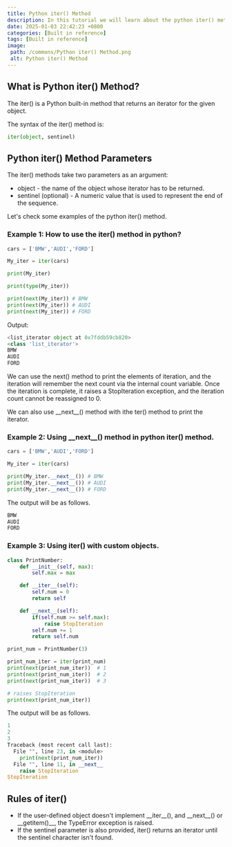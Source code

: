 ```yaml
---
title: Python iter() Method
description: In this tutorial we will learn about the python iter() method and its uses with examples.
date: 2025-01-03 22:42:23 +0800
categories: [Built in reference]
tags: [Built in reference]
image:
 path: /commons/Python iter() Method.png
 alt: Python iter() Method
---
```


## What is Python iter() Method?

The iter() is a Python built-in method that returns an iterator for the given object.

The syntax of the iter() method is:

```python
iter(object, sentinel)

```

## Python iter() Method Parameters

The iter() methods take two parameters as an argument:

* object \- the name of the object whose iterator has to be returned.  
* sentinel (optional) \-  A numeric value that is used to represent the end of the sequence.

Let's check some examples of the python iter() method.

### Example 1: How to use the iter() method in python?

```python
cars = ['BMW','AUDI','FORD']

My_iter = iter(cars)

print(My_iter)

print(type(My_iter))

print(next(My_iter)) # BMW
print(next(My_iter)) # AUDI
print(next(My_iter)) # FORD

```

Output:

```python
<list_iterator object at 0x7fddb59cb820>
<class 'list_iterator'>
BMW
AUDI
FORD
```
We can use the next() method to print the elements of iteration, and the iteration will remember the next count via the internal count variable. Once the iteration is complete, it raises a StopIteration exception, and the iteration count cannot be reassigned to 0\.

We can also use \_\_next\_\_() method with ithe ter() method to print the iterator.

### Example 2: Using \_\_next\_\_() method in python iter() method.

```python
cars = ['BMW','AUDI','FORD']

My_iter = iter(cars)

print(My_iter.__next__()) # BMW
print(My_iter.__next__()) # AUDI
print(My_iter.__next__()) # FORD

```
The output will be as follows.

```python
BMW
AUDI
FORD

```

### Example 3: Using iter() with custom objects.

```python
class PrintNumber:
    def __init__(self, max):
        self.max = max

    def __iter__(self):
        self.num = 0
        return self

    def __next__(self):
        if(self.num >= self.max):
            raise StopIteration
        self.num += 1
        return self.num

print_num = PrintNumber(3)

print_num_iter = iter(print_num)
print(next(print_num_iter))  # 1
print(next(print_num_iter))  # 2
print(next(print_num_iter))  # 3

# raises StopIteration
print(next(print_num_iter))

```

The output will be as follows.

```python
1
2
3
Traceback (most recent call last):
  File "", line 23, in <module>
    print(next(print_num_iter))
  File "", line 11, in __next__
    raise StopIteration
StopIteration

```

## Rules of iter() 

* If the user-defined object doesn't implement \_\_iter\_\_(), and \_\_next\_\_() or \_\_getitem()\_\_, the TypeError exception is raised.  
* If the sentinel parameter is also provided, iter() returns an iterator until the sentinel character isn't found.